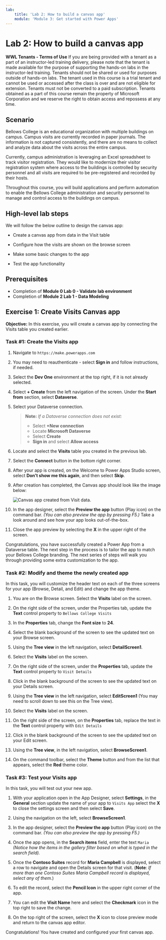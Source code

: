 ```yaml
---
lab:
    title: 'Lab 2: How to build a canvas app'
    module: 'Module 3: Get started with Power Apps'
---
```


# Lab 2: How to build a canvas app

**WWL Tenants - Terms of Use**
If you are being provided with a tenant as a part of an instructor-led training delivery, please note that the tenant is made available for the purpose of supporting the hands-on labs in the instructor-led training. 
Tenants should not be shared or used for purposes outside of hands-on labs. The tenant used in this course is a trial tenant and cannot be used or accessed after the class is over and are not eligible for extension. 
Tenants must not be converted to a paid subscription. Tenants obtained as a part of this course remain the property of Microsoft Corporation and we reserve the right to obtain access and repossess at any time. 

## Scenario

Bellows College is an educational organization with multiple buildings on campus. Campus visits are currently recorded in paper journals. The information is not captured consistently, and there are no means to collect and analyze data about the visits across the entire campus.

Currently, campus administration is leveraging an Excel spreadsheet to track visitor registration. They would like to modernize their visitor registration system where access to the buildings is controlled by security personnel and all visits are required to be pre-registered and recorded by their hosts.

Throughout this course, you will build applications and perform automation to enable the Bellows College administration and security personnel to manage and control access to the buildings on campus.


## High-level lab steps

We will follow the below outline to design the canvas app:

- Create a canvas app from data in the Visit table

- Configure how the visits are shown on the browse screen

- Make some basic changes to the app

- Test the app functionality

## Prerequisites

- Completion of **Module 0 Lab 0 - Validate lab environment**
- Completion of **Module 2 Lab 1 - Data Modeling**


## Exercise 1: Create Visits Canvas app

**Objective:** In this exercise, you will create a canvas app by connecting the Visits table you created earlier.


### Task \#1: Create the Visits app

1.  Navigate to `https://make.powerapps.com`

2.  You may need to reauthenticate - select **Sign in** and follow instructions, if needed.

3.  Select the **Dev One** environment at the top right, if it is not already selected.

4.  Select **+ Create** from the left navigation of the screen. Under the **Start from** section, select **Dataverse**.

5.  Select your Dataverse connection.

    > **Note:** *If a Dataverse connection does not exist:*
    > - Select **+New connection**
    > - Locate **Microsoft Dataverse**
    > - Select **Create**
    > - **Sign in** and select **Allow access**

6.  Locate and select the **Visits** table you created in the previous lab.

7.  Select the **Connect** button in the bottom right corner.

8.  After your app is created, on the Welcome to Power Apps Studio screen, select **Don’t show me this again**, and then select **Skip**.

9.  After creation has completed, the Canvas app should look like the image below:

    ![Canvas app created from Visit data.](media/2-canvas-app-from-data.png)

10.  In the app designer, select the **Preview the app** button (Play icon) on the command bar. *(You can also preview the app by pressing F5.)* Take a look around and see how your app looks out-of-the-box.

11. Close the app preview by selecting the **X** in the upper right of the screen.

Congratulations, you have successfully created a Power App from a Dataverse table. The next step in the process is to tailor the app to match your Bellows College branding. The next series of steps will walk you through providing some extra customization to the app.


### Task \#2: Modify and theme the newly created app

In this task, you will customize the header text on each of the three screens for your app (Browse, Detail, and Edit) and change the app theme. 

1.  You are on the Browse screen. Select the **Visits** label on the screen.

1.  On the right side of the screen, under the Properties tab, update the **Text** control property to `Bellows College Visits`

1.  In the **Properties** tab, change the **Font size** to **24**. 

1.  Select the blank background of the screen to see the updated text on your Browse screen. 

1.  Using the **Tree view** in the left navigation, select **DetailScreen1**. 

1.  Select the **Visits** label on the screen.

1.  On the right side of the screen, under the **Properties** tab, update the **Text** control property to `Visit Details`

1.  Click in the blank background of the screen to see the updated text on your Details screen.

1.  Using the **Tree view** in the left navigation, select **EditScreen1** (You may need to scroll down to see this on the Tree view).

1.  Select the **Visits** label on the screen.

1.  On the right side of the screen, on the **Properties** tab, replace the text in the **Text** control property with `Edit Details`

1.  Click in the blank background of the screen to see the updated text on your Edit screen.

1.  Using the **Tree view**, in the left navigation, select **BrowseScreen1**.

1.  On the command toolbar, select the **Theme** button and from the list that appears, select the **Red** theme color.


### Task \#3: Test your Visits app

In this task, you will test out your new app.

1.  With your application open in the App Designer, select **Settings**, in the **General** section update the name of your app to `Visits App` select the **X** to close the settings screen and then select **Save**.

2.  Using the navigation on the left, select **BrowseScreen1**.

3.  In the app designer, select the **Preview the app** button (Play icon) on the command bar. *(You can also preview the app by pressing F5.)*

4.  Once the app opens, in the **Search items** field, enter the text `Maria`
    *(Notice how the items in the gallery filter based on what is typed in the
    search field).*

5.  Once the **Contoso Suites** record for **Maria Campbell** is displayed,
    select a row to navigate and open the Details screen for that visit. (**Note**: *If more than one Contoso Suites Maria Campbell record is
    displayed, select any of them.*)

6.  To edit the record, select the **Pencil Icon** in the upper right corner of the app.

7.  You can edit the **Visit Name** here and select the **Checkmark** icon in the top right to save the change.

8.  On the top right of the screen, select the **X** icon to close preview mode and return to the canvas app editor.

Congratulations! You have created and configured your first canvas app.

